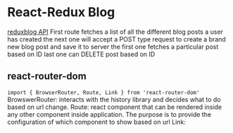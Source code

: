 # React-Redux Blog

[reduxblog API](http://reduxblog.herokuapp.com/)
  First route fetches a list of all the different blog posts a user has created
  the next one will accept a POST type request to create a brand new blog post and save it to server
  the first one fetches a particular post based on ID
  last one can DELETE post based on ID

## react-router-dom

`import { BrowserRouter, Route, Link } from 'react-router-dom'`
  BrowswerRouter: interacts with the history library and decides what to do based on url change. 
  Route: react component that can be rendered inside any other component inside application. The purpose is to provide the configuration of which component to show based on url
  Link: 